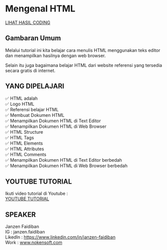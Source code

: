 # Mengenal HTML

[LIHAT HASIL CODING](https://janzenfaidiban.github.io/tutorial-mengenal-html/)


## Gambaran Umum

Melalui tutorial ini kita belajar cara menulis HTML menggunakan teks editor dan menampilkan hasilnya dengan web browser.

Selain itu juga bagaimana belajar HTML dari website referensi yang tersedia secara gratis di internet.

## YANG DIPELAJARI
✅ HTML adalah <br>
✅ Logo HTML <br>
✅ Referensi belajar HTML <br>
✅ Membuat Dokumen HTML <br>
✅ Menampilkan Dokumen HTML di Text Editor <br>
✅ Menampilkan Dokumen HTML di Web Browser <br>
✅ HTML Structure <br>
✅ HTML Tags <br>
✅ HTML Elements <br>
✅ HTML Attributes <br>
✅ HTML Comments <br>
✅ Menampilkan Dokumen HTML di Text Editor berbedah <br>
✅ Menampilkan Dokumen HTML di Web Browser berbedah <br>

## YOUTUBE TUTORIAL

Ikuti video tutorial di Youtube : <br>
[YOUTUBE TUTORIAL](https://youtu.be/r7nrMk6XuvY)

## SPEAKER
Janzen Faidiban <br>
IG : janzen.faidiban <br>
LikedIn : https://www.linkedin.com/in/janzen-faidiban <br>
Work : www.nokensoft.com <br>
